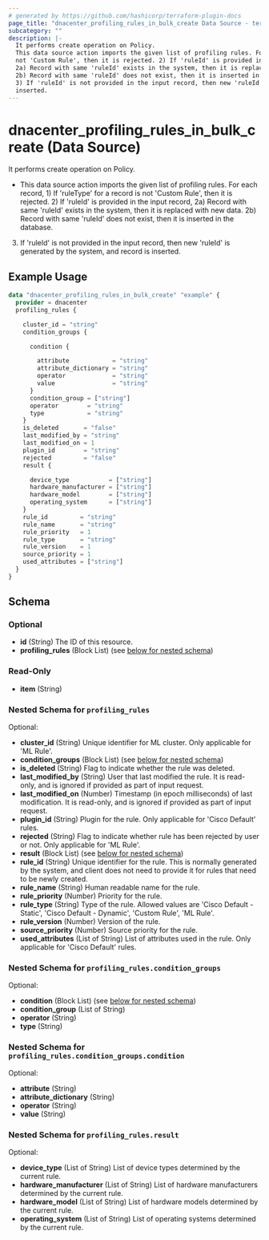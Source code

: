 ```yaml
---
# generated by https://github.com/hashicorp/terraform-plugin-docs
page_title: "dnacenter_profiling_rules_in_bulk_create Data Source - terraform-provider-dnacenter"
subcategory: ""
description: |-
  It performs create operation on Policy.
  This data source action imports the given list of profiling rules. For each record, 1) If 'ruleType' for a record is
  not 'Custom Rule', then it is rejected. 2) If 'ruleId' is provided in the input record,
  2a) Record with same 'ruleId' exists in the system, then it is replaced with new data.
  2b) Record with same 'ruleId' does not exist, then it is inserted in the database.
  3) If 'ruleId' is not provided in the input record, then new 'ruleId' is generated by the system, and record is
  inserted.
---
```


# dnacenter_profiling_rules_in_bulk_create (Data Source)

It performs create operation on Policy.

- This data source action imports the given list of profiling rules. For each record, 1) If 'ruleType' for a record is
not 'Custom Rule', then it is rejected. 2) If 'ruleId' is provided in the input record,
  2a) Record with same 'ruleId' exists in the system, then it is replaced with new data.
  2b) Record with same 'ruleId' does not exist, then it is inserted in the database.
3) If 'ruleId' is not provided in the input record, then new 'ruleId' is generated by the system, and record is
inserted.

## Example Usage

```terraform
data "dnacenter_profiling_rules_in_bulk_create" "example" {
  provider = dnacenter
  profiling_rules {

    cluster_id = "string"
    condition_groups {

      condition {

        attribute            = "string"
        attribute_dictionary = "string"
        operator             = "string"
        value                = "string"
      }
      condition_group = ["string"]
      operator        = "string"
      type            = "string"
    }
    is_deleted       = "false"
    last_modified_by = "string"
    last_modified_on = 1
    plugin_id        = "string"
    rejected         = "false"
    result {

      device_type           = ["string"]
      hardware_manufacturer = ["string"]
      hardware_model        = ["string"]
      operating_system      = ["string"]
    }
    rule_id         = "string"
    rule_name       = "string"
    rule_priority   = 1
    rule_type       = "string"
    rule_version    = 1
    source_priority = 1
    used_attributes = ["string"]
  }
}
```

<!-- schema generated by tfplugindocs -->
## Schema

### Optional

- **id** (String) The ID of this resource.
- **profiling_rules** (Block List) (see [below for nested schema](#nestedblock--profiling_rules))

### Read-Only

- **item** (String)

<a id="nestedblock--profiling_rules"></a>
### Nested Schema for `profiling_rules`

Optional:

- **cluster_id** (String) Unique identifier for ML cluster. Only applicable for 'ML Rule'.
- **condition_groups** (Block List) (see [below for nested schema](#nestedblock--profiling_rules--condition_groups))
- **is_deleted** (String) Flag to indicate whether the rule was deleted.
- **last_modified_by** (String) User that last modified the rule. It is read-only, and is ignored if provided as part of input request.
- **last_modified_on** (Number) Timestamp (in epoch milliseconds) of last modification. It is read-only, and is ignored if provided as part of input request.
- **plugin_id** (String) Plugin for the rule. Only applicable for 'Cisco Default' rules.
- **rejected** (String) Flag to indicate whether rule has been rejected by user or not. Only applicable for 'ML Rule'.
- **result** (Block List) (see [below for nested schema](#nestedblock--profiling_rules--result))
- **rule_id** (String) Unique identifier for the rule. This is normally generated by the system, and client does not need to provide it for rules that need to be newly created.
- **rule_name** (String) Human readable name for the rule.
- **rule_priority** (Number) Priority for the rule.
- **rule_type** (String) Type of the rule. Allowed values are 'Cisco Default - Static', 'Cisco Default - Dynamic', 'Custom Rule', 'ML Rule'.
- **rule_version** (Number) Version of the rule.
- **source_priority** (Number) Source priority for the rule.
- **used_attributes** (List of String) List of attributes used in the rule. Only applicable for 'Cisco Default' rules.

<a id="nestedblock--profiling_rules--condition_groups"></a>
### Nested Schema for `profiling_rules.condition_groups`

Optional:

- **condition** (Block List) (see [below for nested schema](#nestedblock--profiling_rules--condition_groups--condition))
- **condition_group** (List of String)
- **operator** (String)
- **type** (String)

<a id="nestedblock--profiling_rules--condition_groups--condition"></a>
### Nested Schema for `profiling_rules.condition_groups.condition`

Optional:

- **attribute** (String)
- **attribute_dictionary** (String)
- **operator** (String)
- **value** (String)



<a id="nestedblock--profiling_rules--result"></a>
### Nested Schema for `profiling_rules.result`

Optional:

- **device_type** (List of String) List of device types determined by the current rule.
- **hardware_manufacturer** (List of String) List of hardware manufacturers determined by the current rule.
- **hardware_model** (List of String) List of hardware models determined by the current rule.
- **operating_system** (List of String) List of operating systems determined by the current rule.


